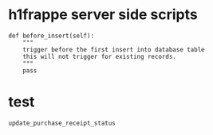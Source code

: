 # h1frappe server side scripts
    def before_insert(self):
        """
        trigger before the first insert into database table
        this will not trigger for existing records.
        """
        pass
    
# test
    update_purchase_receipt_status
